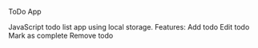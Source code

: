 ToDo App

JavaScript todo list app using local storage.
Features: 
    Add todo
    Edit todo
    Mark as complete
    Remove todo
